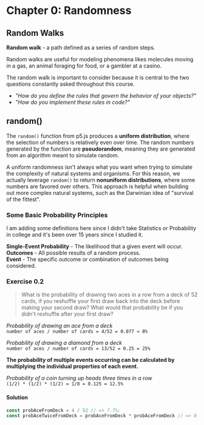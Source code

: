 # Chapter 0: Randomness

## Random Walks

**Random walk** - a path defined as a series of random steps.

Random walks are useful for modeling phenomena likes molecules moving in a gas, an animal foraging for food, or a gambler at a casino.

The random walk is important to consider because it is central to the two questions constantly asked throughout this course.

- _"How do you define the rules that govern the behavior of your objects?"_
- _"How do you implement these rules in code?"_

## random()

The `random()` function from p5.js produces a **uniform distribution**, where the selection of numbers is relatively even over time. The random numbers generated by the function are **pseudorandom**, meaning they are generated from an algorithm meant to simulate random.

A uniform randomness isn't always what you want when trying to simulate the complexity of natural systems and organisms. For this reason, we actually leverage `random()` to return **nonuniform distributions**, where some numbers are favored over others. This approach is helpful when building out more complex natural systems, such as the Darwinian idea of "survival of the fittest".

### Some Basic Probability Principles

I am adding some definitions here since I didn't take Statistics or Probability in college and it's been over 15 years since I studied it.

**Single-Event Probability** - The likelihood that a given event will occur.
**Outcomes** - All possible results of a random process.  
**Event** - The specific outcome or combination of outcomes being considered.

### Exercise 0.2  

> What is the probability of drawing two aces in a row from a deck of 52 cards, if you reshuffle your first draw back into the deck before making your second draw? What would that probability be if you didn't reshuffle after your first draw?

_Probability of drawing an ace from a deck_  
`number of aces / number of cards = 4/52 = 0.077 ≈ 8%`  

_Probability of drawing a diamond from a deck_  
`number of aces / number of cards = 13/52 = 0.25 = 25%`  

**The probability of multiple events occurring can be calculated by multiplying the individual properties of each event.**

_Probability of a coin turning up heads three times in a row_  
`(1/2) * (1/2) * (1/2) = 1/8 = 0.125 = 12.5%`  

#### Solution  

```ts
const probAceFromDeck = 4 / 52 // => 7.7%;
const probAceTwiceFromDeck = probAceFromDeck * probAceFromDeck // => 0.6% ;
```
